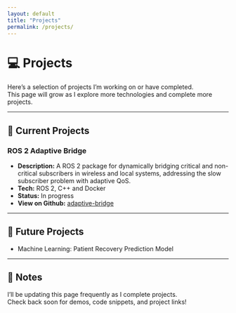 ```yaml
---
layout: default
title: "Projects"
permalink: /projects/
---
```


# 💻 Projects

Here’s a selection of projects I’m working on or have completed.  
This page will grow as I explore more technologies and complete more projects.

---

## 🚀 Current Projects

### ROS 2 Adaptive Bridge
- **Description:** A ROS 2 package for dynamically bridging critical and non-critical subscribers in wireless and local systems, addressing the slow subscriber problem with adaptive QoS.
- **Tech:** ROS 2, C++ and Docker  
- **Status:** In progress
- **View on Github:** [adaptive-bridge](https://github.com/KaushalrajPuwar/adaptive-bridge)

---

## 📂 Future Projects
- Machine Learning: Patient Recovery Prediction Model  

---

## 📌 Notes
I’ll be updating this page frequently as I complete projects.  
Check back soon for demos, code snippets, and project links!
